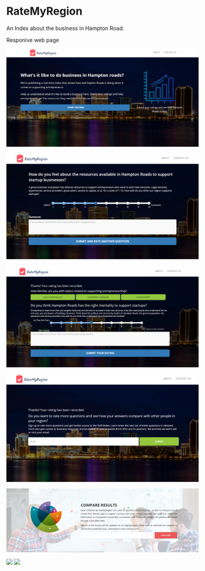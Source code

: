 # RateMyRegion

<p> An Index about the business in Hampton Road.</p>

<p> Responive web page </p>

![alt text](images/git/img-1.PNG)

![alt text](images/git/img-2.PNG)

![alt text](images/git/img-3.PNG)

![alt text](images/git/img-4.PNG)

![alt text](images/git/img-5.PNG)

<img src="https://github.com/girishkathireddy/ratemyregion-index/tree/master/images/git/img-mob-1.jpeg">

<img src="https://github.com/girishkathireddy/ratemyregion-index/tree/master/images/git/img-mob-2.jpeg">


